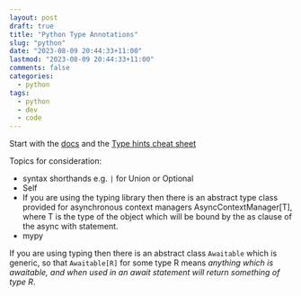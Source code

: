 ```yaml
---
layout: post
draft: true
title: "Python Type Annotations"
slug: "python"
date: "2023-08-09 20:44:33+11:00"
lastmod: "2023-08-09 20:44:33+11:00"
comments: false
categories:
  - python
tags:
  - python
  - dev
  - code
---
```


Start with the [docs](https://docs.python.org/3/library/typing.html) and the [Type hints cheat sheet](https://mypy.readthedocs.io/en/stable/cheat_sheet_py3.html)


Topics for consideration:

- syntax shorthands e.g. `|` for Union or Optional
- Self
- If you are using the typing library then there is an abstract type class provided for asynchronous context managers AsyncContextManager[T], where T is the type of the object which will be bound by the as clause of the async with statement.
- mypy


If you are using typing then there is an abstract class `Awaitable` which is generic, so that `Awaitable[R]` for some type R means *anything which is awaitable, and when used in an await statement will return something of type R*.


